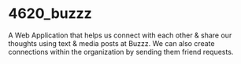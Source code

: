 # 4620_buzzz
A Web Application that helps us connect with each other &amp; share our thoughts using text &amp; media posts at Buzzz. We can also create connections within the organization by sending them friend requests.
